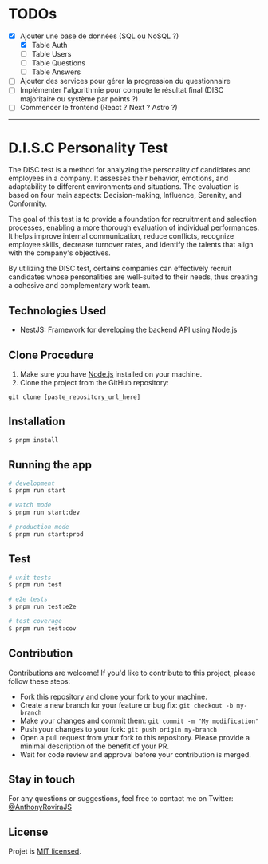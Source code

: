 # TODOs
- [X] Ajouter une base de données (SQL ou NoSQL ?)
  - [X] Table Auth
  - [ ] Table Users
  - [ ] Table Questions
  - [ ] Table Answers
- [ ] Ajouter des services pour gérer la progression du questionnaire
- [ ] Implémenter l'algorithmie pour compute le résultat final (DISC majoritaire ou système par points ?)
- [ ] Commencer le frontend (React ? Next ? Astro ?)

-------

# D.I.S.C Personality Test

The DISC test is a method for analyzing the personality of candidates and employees in a company. It assesses their behavior, emotions, and adaptability to different environments and situations. The evaluation is based on four main aspects: Decision-making, Influence, Serenity, and Conformity.

The goal of this test is to provide a foundation for recruitment and selection processes, enabling a more thorough evaluation of individual performances. It helps improve internal communication, reduce conflicts, recognize employee skills, decrease turnover rates, and identify the talents that align with the company's objectives.

By utilizing the DISC test, certains companies can effectively recruit candidates whose personalities are well-suited to their needs, thus creating a cohesive and complementary work team.

## Technologies Used

- NestJS: Framework for developing the backend API using Node.js

## Clone Procedure

1. Make sure you have [Node.js](https://nodejs.org) installed on your machine.
2. Clone the project from the GitHub repository:

```shell
git clone [paste_repository_url_here]
```

## Installation

```bash
$ pnpm install
```

## Running the app

```bash
# development
$ pnpm run start

# watch mode
$ pnpm run start:dev

# production mode
$ pnpm run start:prod
```

## Test

```bash
# unit tests
$ pnpm run test

# e2e tests
$ pnpm run test:e2e

# test coverage
$ pnpm run test:cov
```

## Contribution
Contributions are welcome! If you'd like to contribute to this project, please follow these steps:

- Fork this repository and clone your fork to your machine.
- Create a new branch for your feature or bug fix: ```git checkout -b my-branch```
- Make your changes and commit them: ```git commit -m "My modification"```
- Push your changes to your fork: ```git push origin my-branch```
- Open a pull request from your fork to this repository. Please provide a minimal description of the benefit of your PR.
- Wait for code review and approval before your contribution is merged.

## Stay in touch

For any questions or suggestions, feel free to contact me on Twitter: [@AnthonyRoviraJS](https://twitter.com/AnthonyRoviraJS)

## License

Projet is [MIT licensed](licence).
